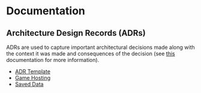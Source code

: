 # Documentation 

## Architecture Design Records (ADRs)

ADRs are used to capture important architectural decisions made along
with the context it was made and consequences of the decision (see 
[this](https://adr.github.io/) documentation for more information). 


- [ADR Template](adrs/000-template.md)
- [Game Hosting](adrs/001-hosting.md)
- [Saved Data](adrs/002-saved-data.md)
